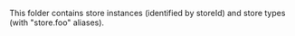 This folder contains store instances (identified by storeId) and store types
(with "store.foo" aliases).